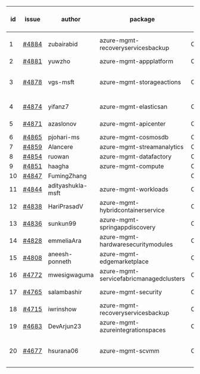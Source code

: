 | id | issue | author | package | assignee | bot advice | created date of issue | target release date | date from target |
| ------ | ------ | ------ | ------ | ------ | ------ | ------ | ------ | :-----: |
| 1 | [#4884](https://github.com/Azure/sdk-release-request/issues/4884) | zubairabid | azure-mgmt-recoveryservicesbackup | ChenxiJiang333 | duplicated issue  <br> ForCLI | 01-10 | 01-26 |  |
| 2 | [#4881](https://github.com/Azure/sdk-release-request/issues/4881) | yuwzho | azure-mgmt-appplatform | ChenxiJiang333 |  | 01-10 | 01-26 |  |
| 3 | [#4878](https://github.com/Azure/sdk-release-request/issues/4878) | vgs-msft | azure-mgmt-storageactions | ChenxiJiang333 | new comment. FirstBeta HoldOn | 01-09 | 01-26 |  |
| 4 | [#4874](https://github.com/Azure/sdk-release-request/issues/4874) | yifanz7 | azure-mgmt-elasticsan | ChenxiJiang333 | FirstGA HoldOn | 01-09 | 01-26 |  |
| 5 | [#4871](https://github.com/Azure/sdk-release-request/issues/4871) | azaslonov | azure-mgmt-apicenter | ChenxiJiang333 | FirstGA HoldOn | 01-08 | 01-26 |  |
| 6 | [#4865](https://github.com/Azure/sdk-release-request/issues/4865) | pjohari-ms | azure-mgmt-cosmosdb | ChenxiJiang333 |  | 01-06 | 01-26 |  |
| 7 | [#4859](https://github.com/Azure/sdk-release-request/issues/4859) | Alancere | azure-mgmt-streamanalytics | ChenxiJiang333 |  | 12-27 | 01-26 |  |
| 8 | [#4854](https://github.com/Azure/sdk-release-request/issues/4854) | ruowan | azure-mgmt-datafactory | ChenxiJiang333 |  | 12-27 | 01-26 |  |
| 9 | [#4851](https://github.com/Azure/sdk-release-request/issues/4851) | haagha | azure-mgmt-compute | ChenxiJiang333 |  | 12-26 | 01-26 |  |
| 10 | [#4847](https://github.com/Azure/sdk-release-request/issues/4847) | FumingZhang |  | ChenxiJiang333 | HoldOn | 12-21 | 01-26 |  |
| 11 | [#4844](https://github.com/Azure/sdk-release-request/issues/4844) | adityashukla-msft | azure-mgmt-workloads | ChenxiJiang333 | FirstBeta HoldOn | 12-20 | 01-26 |  |
| 12 | [#4838](https://github.com/Azure/sdk-release-request/issues/4838) | HariPrasadV | azure-mgmt-hybridcontainerservice | ChenxiJiang333 | FirstGA HoldOn | 12-18 | 01-26 |  |
| 13 | [#4836](https://github.com/Azure/sdk-release-request/issues/4836) | sunkun99 | azure-mgmt-springappdiscovery | ChenxiJiang333 | FirstBeta HoldOn | 12-15 | 01-26 |  |
| 14 | [#4828](https://github.com/Azure/sdk-release-request/issues/4828) | emmeliaAra | azure-mgmt-hardwaresecuritymodules | ChenxiJiang333 | FirstBeta | 12-11 | 01-26 |  |
| 15 | [#4808](https://github.com/Azure/sdk-release-request/issues/4808) | aneesh-ponneth | azure-mgmt-edgemarketplace | ChenxiJiang333 | FirstBeta HoldOn | 11-29 | 02-23 |  |
| 16 | [#4772](https://github.com/Azure/sdk-release-request/issues/4772) | mwesigwaguma | azure-mgmt-servicefabricmanagedclusters | ChenxiJiang333 | HoldOn | 11-21 | 12-22 |  |
| 17 | [#4765](https://github.com/Azure/sdk-release-request/issues/4765) | salambashir | azure-mgmt-security | ChenxiJiang333 | MultiAPI HoldOn | 11-13 | 01-26 |  |
| 18 | [#4715](https://github.com/Azure/sdk-release-request/issues/4715) | iwrinshow | azure-mgmt-recoveryservicesbackup | ChenxiJiang333 | duplicated issue  <br> | 11-06 | 01-26 |  |
| 19 | [#4683](https://github.com/Azure/sdk-release-request/issues/4683) | DevArjun23 | azure-mgmt-azureintegrationspaces | ChenxiJiang333 | FirstBeta HoldOn | 10-24 | 01-26 |  |
| 20 | [#4677](https://github.com/Azure/sdk-release-request/issues/4677) | hsurana06 | azure-mgmt-scvmm | ChenxiJiang333 | new comment. FirstGA HoldOn | 10-23 | 01-26 |  |
